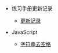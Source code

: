 * 练习手册更新记录

  - [更新记录](练习手册/更新记录.md)

* JavaScript

  - [字符串去空格](练习手册/前端/JavaScript/字符串处理/字符串去空格.md)
